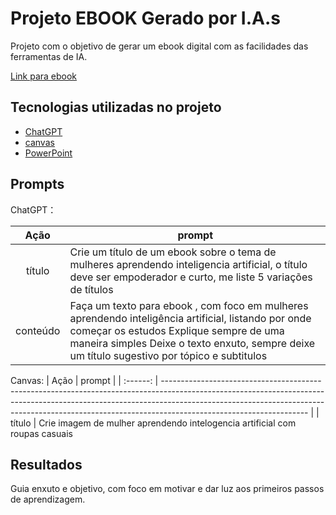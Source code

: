 # Projeto EBOOK Gerado por I.A.s

Projeto com o objetivo de gerar um ebook digital com as facilidades das ferramentas de IA. 

[Link para ebook](https://github.com/lisebarb/lisebarb/blob/main/ebook.pdf) 

## Tecnologias utilizadas no projeto

- [ChatGPT](https://chat.openai.com/) 
- [canvas](https://www.canva.com/pt_br/gerador-imagem-ia/)
- [PowerPoint](https://www.microsoft.com/en/microsoft-365/powerpoint)

## Prompts


ChatGPT：

|   Ação   | prompt                                                                                                                                                                                                                                                                         |
| :------: | ------------------------------------------------------------------------------------------------------------------------------------------------------------------------------------------------------------------------------------------------------------------------------ |
|  título  | Crie um título de um ebook sobre o tema de mulheres aprendendo inteligencia artificial, o título deve ser empoderador e curto, me liste 5 variações de títulos 
| conteúdo | Faça um texto para ebook , com foco em mulheres aprendendo inteligência artificial, listando por onde começar os estudos Explique sempre de uma maneira simples Deixe o texto enxuto, sempre deixe um título sugestivo por tópico e subtitulos|

Canvas: 
|   Ação   | prompt                                                                                                                                                                                                                                                                         |
| :------: | ------------------------------------------------------------------------------------------------------------------------------------------------------------------------------------------------------------------------------------------------------------------------------ |
| título   | Crie imagem de mulher aprendendo intelogencia artificial com roupas casuais 


## Resultados

Guia enxuto e objetivo, com foco em motivar e dar luz aos primeiros passos de aprendizagem. 





